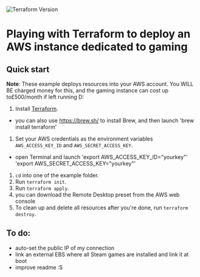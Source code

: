  ![Terraform Version](https://img.shields.io/badge/tf-%3E%3D0.12.0-blue.svg)

 #  Playing with Terraform to deploy an AWS instance dedicated to gaming

 ## Quick start

 **Note**: These example deploys resources into your AWS account. You WILL BE charged money for this, and the gaming instance can cost up to£500/month if left running D:

 1. Install [Terraform](https://www.terraform.io/).
 - you can also use https://brew.sh/ to install Brew, and then launch 'brew install terraform'
 1. Set your AWS credentials as the environment variables `AWS_ACCESS_KEY_ID` and `AWS_SECRET_ACCESS_KEY`.
 - open Terminal and launch
'export AWS_ACCESS_KEY_ID="yourkey"'
'export AWS_SECRET_ACCESS_KEY="yourkey"'
 1. `cd` into one of the example folder.
 1. Run `terraform init`.
 1. Run `terraform apply`.
 1. you can download the Remote Desktop preset from the AWS web console
 1. To clean up and delete all resources after you're done, run `terraform destroy`.


## To do:

- auto-set the public IP of my connection
- link an external EBS where all Steam games are installed and link it at boot
- improve readme :S
